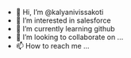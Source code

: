 - 👋 Hi, I’m @kalyanivissakoti
- 👀 I’m interested in salesforce
- 🌱 I’m currently learning github
- 💞️ I’m looking to collaborate on ...
- 📫 How to reach me ...

<!---
kalyanivissakoti/kalyanivissakoti is a ✨ special ✨ repository because its `README.md` (this file) appears on your GitHub profile.
You can click the Preview link to take a look at your changes.
--->
